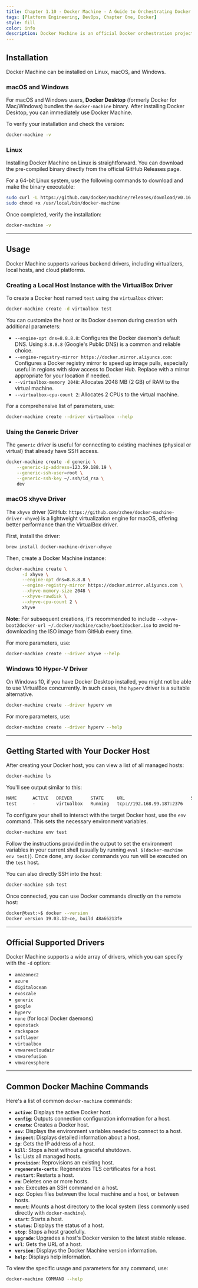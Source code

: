 ```yaml
---
title: Chapter 1.10 - Docker Machine - A Guide to Orchestrating Docker Environments
tags: [Platform Engineering, DevOps, Chapter One, Docker]
style: fill
color: info
description: Docker Machine is an official Docker orchestration project designed to swiftly set up Docker environments across various platforms. Built with Go, it's maintained on GitHub and serves as a powerful tool for installing Docker on remote machines, or directly within virtual machines on your host, all while managing them via the `docker-machine` command. This guide covers the installation and usage of Docker Machine, updated for the latest versions and best practices.
---
```


## Installation

Docker Machine can be installed on Linux, macOS, and Windows.

### macOS and Windows

For macOS and Windows users, **Docker Desktop** (formerly Docker for Mac/Windows) bundles the `docker-machine` binary. After installing Docker Desktop, you can immediately use Docker Machine.

To verify your installation and check the version:

```bash
docker-machine -v
```

### Linux

Installing Docker Machine on Linux is straightforward. You can download the pre-compiled binary directly from the official GitHub Releases page.

For a 64-bit Linux system, use the following commands to download and make the binary executable:

```bash
sudo curl -L https://github.com/docker/machine/releases/download/v0.16.2/docker-machine-$(uname -s)-$(uname -m) -o /usr/local/bin/docker-machine
sudo chmod +x /usr/local/bin/docker-machine
```

Once completed, verify the installation:

```bash
docker-machine -v
```

---

## Usage

Docker Machine supports various backend drivers, including virtualizers, local hosts, and cloud platforms.

### Creating a Local Host Instance with the VirtualBox Driver

To create a Docker host named `test` using the `virtualbox` driver:

```bash
docker-machine create -d virtualbox test
```

You can customize the host or its Docker daemon during creation with additional parameters:

- `--engine-opt dns=8.8.8.8`: Configures the Docker daemon's default DNS. Using `8.8.8.8` (Google's Public DNS) is a common and reliable choice.
- `--engine-registry-mirror https://docker.mirror.aliyuncs.com`: Configures a Docker registry mirror to speed up image pulls, especially useful in regions with slow access to Docker Hub. Replace with a mirror appropriate for your location if needed.
- `--virtualbox-memory 2048`: Allocates 2048 MB (2 GB) of RAM to the virtual machine.
- `--virtualbox-cpu-count 2`: Allocates 2 CPUs to the virtual machine.

For a comprehensive list of parameters, use:

```bash
docker-machine create --driver virtualbox --help
```

### Using the Generic Driver

The `generic` driver is useful for connecting to existing machines (physical or virtual) that already have SSH access.

```bash
docker-machine create -d generic \
    --generic-ip-address=123.59.188.19 \
    --generic-ssh-user=root \
    --generic-ssh-key ~/.ssh/id_rsa \
    dev
```

### macOS xhyve Driver

The `xhyve` driver (GitHub: `https://github.com/zchee/docker-machine-driver-xhyve`) is a lightweight virtualization engine for macOS, offering better performance than the VirtualBox driver.

First, install the driver:

```bash
brew install docker-machine-driver-xhyve
```

Then, create a Docker Machine instance:

```bash
docker-machine create \
      -d xhyve \
      --engine-opt dns=8.8.8.8 \
      --engine-registry-mirror https://docker.mirror.aliyuncs.com \
      --xhyve-memory-size 2048 \
      --xhyve-rawdisk \
      --xhyve-cpu-count 2 \
      xhyve
```

**Note:** For subsequent creations, it's recommended to include `--xhyve-boot2docker-url ~/.docker/machine/cache/boot2docker.iso` to avoid re-downloading the ISO image from GitHub every time.

For more parameters, use:

```bash
docker-machine create --driver xhyve --help
```

### Windows 10 Hyper-V Driver

On Windows 10, if you have Docker Desktop installed, you might not be able to use VirtualBox concurrently. In such cases, the `hyperv` driver is a suitable alternative.

```bash
docker-machine create --driver hyperv vm
```

For more parameters, use:

```bash
docker-machine create --driver hyperv --help
```

---

## Getting Started with Your Docker Host

After creating your Docker host, you can view a list of all managed hosts:

```bash
docker-machine ls
```

You'll see output similar to this:

```txt
NAME      ACTIVE   DRIVER       STATE     URL                         SWARM   DOCKER       ERRORS
test      -        virtualbox   Running   tcp://192.168.99.187:2376           v19.03.12-ce
```

To configure your shell to interact with the target Docker host, use the `env` command. This sets the necessary environment variables.

```bash
docker-machine env test
```

Follow the instructions provided in the output to set the environment variables in your current shell (usually by running `eval $(docker-machine env test)`). Once done, any `docker` commands you run will be executed on the `test` host.

You can also directly SSH into the host:

```bash
docker-machine ssh test
```

Once connected, you can use Docker commands directly on the remote host:

```bash
docker@test:~$ docker --version
Docker version 19.03.12-ce, build 48a66213fe
```

---

## Official Supported Drivers

Docker Machine supports a wide array of drivers, which you can specify with the `-d` option:

- `amazonec2`
- `azure`
- `digitalocean`
- `exoscale`
- `generic`
- `google`
- `hyperv`
- `none` (for local Docker daemons)
- `openstack`
- `rackspace`
- `softlayer`
- `virtualbox`
- `vmwarevcloudair`
- `vmwarefusion`
- `vmwarevsphere`

---

## Common Docker Machine Commands

Here's a list of common `docker-machine` commands:

- **`active`**: Displays the active Docker host.
- **`config`**: Outputs connection configuration information for a host.
- **`create`**: Creates a Docker host.
- **`env`**: Displays the environment variables needed to connect to a host.
- **`inspect`**: Displays detailed information about a host.
- **`ip`**: Gets the IP address of a host.
- **`kill`**: Stops a host without a graceful shutdown.
- **`ls`**: Lists all managed hosts.
- **`provision`**: Reprovisions an existing host.
- **`regenerate-certs`**: Regenerates TLS certificates for a host.
- **`restart`**: Restarts a host.
- **`rm`**: Deletes one or more hosts.
- **`ssh`**: Executes an SSH command on a host.
- **`scp`**: Copies files between the local machine and a host, or between hosts.
- **`mount`**: Mounts a host directory to the local system (less commonly used directly with `docker-machine`).
- **`start`**: Starts a host.
- **`status`**: Displays the status of a host.
- **`stop`**: Stops a host gracefully.
- **`upgrade`**: Upgrades a host's Docker version to the latest stable release.
- **`url`**: Gets the URL of a host.
- **`version`**: Displays the Docker Machine version information.
- **`help`**: Displays help information.

To view the specific usage and parameters for any command, use:

```bash
docker-machine COMMAND --help
```
